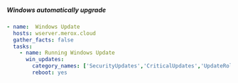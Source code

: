 
##### Windows automatically upgrade

```yaml linenums="1"
- name:  Windows Update
  hosts: wserver.merox.cloud
  gather_facts: false
  tasks:
    - name: Running Windows Update
      win_updates:
        category_names: ['SecurityUpdates','CriticalUpdates','UpdateRollups', 'Updates', 'DefinitionUpdates']
        reboot: yes

```
